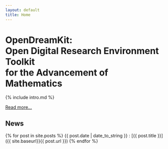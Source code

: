 ```yaml
---
layout: default
title: Home
---
```


# OpenDreamKit:<br>Open Digital Research Environment Toolkit<br>for the Advancement of Mathematics

{% include intro.md %}

[Read more...](about)


## News

{% for post in site.posts %}
{{ post.date | date_to_string }}
: [{{ post.title }}]({{ site.baseurl}}{{ post.url }})
{% endfor %}

